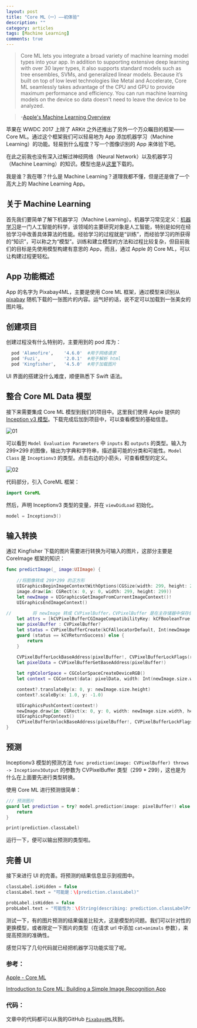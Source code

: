 ```yaml
---
layout: post
title: "Core ML（一）——初体验"
description: ""
category: articles
tags: [Machine Learning]
comments: true
---
```



> Core ML lets you integrate a broad variety of machine learning model types into your app. In addition to supporting extensive deep learning with over 30 layer types, it also supports standard models such as tree ensembles, SVMs, and generalized linear models. Because it’s built on top of low level technologies like Metal and Accelerate, Core ML seamlessly takes advantage of the CPU and GPU to provide maximum performance and efficiency. You can run machine learning models on the device so data doesn't need to leave the device to be analyzed.

> -[Apple's Machine Learning Overview](https://developer.apple.com/machine-learning/)

苹果在 WWDC 2017 上除了 ARKit 之外还推出了另外一个万众瞩目的框架——Core ML。通过这个框架我们可以轻易地为 App 添加机器学习（Machine Learning）的功能。轻易到什么程度？写一个图像识别的 App 来体验下吧。

在此之前我也没有深入过解过神经网络（Neural Network）以及机器学习（Machine Learning）的知识。模型也是从[这里](https://coreml.store/)下载的。

我是谁？我在哪？什么是 Machine Learning？道理我都不懂，但是还是做了一个高大上的 Machine Learning App。

## 关于 Machine Learning

首先我们要简单了解下机器学习（Machine Learning）。机器学习常见定义：[机器学习](https://zh.wikipedia.org/wiki/%E6%9C%BA%E5%99%A8%E5%AD%A6%E4%B9%A0)是一门人工智能的科学，该领域的主要研究对象是人工智能，特别是如何在经验学习中改善具体算法的性能。经验学习的过程就是“训练”，而经验学习的所获得的“知识”，可以称之为“模型”。训练和建立模型的方法和过程比较复杂，但目前我们的目标是先使用模型构建有意思的 App，而且，通过 Apple 的 Core ML，可以让构建过程更轻松。

## App 功能概述

App 的名字为 Pixabay4ML，主要是使用 Core ML 框架，通过模型来识别从 [pixabay](https://pixabay.com/) 随机下载的一张图片的内容。运气好的话，说不定可以加载到一张美女的图片哦。

## 创建项目

创建过程没有什么特别的，主要用到的 pod 库为：

```ruby
  pod 'Alamofire',    '4.6.0'  #用于网络请求
  pod 'Fuzi',         '2.0.1'  #用于解析 html
  pod 'Kingfisher',   '4.5.0'  #用于加载图片
```

UI 界面的搭建没什么难度，顺便熟悉下 Swift 语法。

## 整合 Core ML Data 模型

接下来需要集成 Core ML 模型到我们的项目中。这里我们使用 Apple 提供的 [Inception v3 模型](https://docs-assets.developer.apple.com/coreml/models/Inceptionv3.mlmodel)。下载完成后加到项目中，可以查看模型的基础信息。

![01](https://lettleprince.github.io/images/20171206-coreml-01/01.png)

可以看到 `Model Evaluation Parameters` 中 `inputs` 和 `outputs` 的类型。输入为 299×299 的图像，输出为字典和字符串，描述最可能的分类和可能性。`Model Class` 是 `Inceptionv3` 的类型。点击右边的小箭头，可查看模型的定义。

![02](https://lettleprince.github.io/images/20171206-coreml-01/02.png)

代码部分，引入 CoreML 框架：

```swift
import CoreML
```

然后，声明 Inceptionv3 类型的变量，并在 `viewDidLoad` 初始化。

```swift
model = Inceptionv3()
```

## 输入转换

通过 Kingfisher 下载的图片需要进行转换为可输入的图片，这部分主要是 CoreImage 框架的知识：

```swift
func predictImage(_ image:UIImage) {
    
    //将图像转成 299*299 的正方形
    UIGraphicsBeginImageContextWithOptions(CGSize(width: 299, height: 299), true, 2.0)
    image.draw(in: CGRect(x: 0, y: 0, width: 299, height: 299))
    let newImage = UIGraphicsGetImageFromCurrentImageContext()!
    UIGraphicsEndImageContext()
    
//        将 newImage 转成 CVPixelBuffer，CVPixelBuffer 是在主存储器中保存像素的图像缓冲区，由于CV开头，所以它是属于 CoreVideo 模块的。
    let attrs = [kCVPixelBufferCGImageCompatibilityKey: kCFBooleanTrue, kCVPixelBufferCGBitmapContextCompatibilityKey: kCFBooleanTrue] as CFDictionary
    var pixelBuffer : CVPixelBuffer?
    let status = CVPixelBufferCreate(kCFAllocatorDefault, Int(newImage.size.width), Int(newImage.size.height), kCVPixelFormatType_32ARGB, attrs, &pixelBuffer)
    guard (status == kCVReturnSuccess) else {
        return
    }
    
    CVPixelBufferLockBaseAddress(pixelBuffer!, CVPixelBufferLockFlags(rawValue: 0))
    let pixelData = CVPixelBufferGetBaseAddress(pixelBuffer!)

    let rgbColorSpace = CGColorSpaceCreateDeviceRGB()
    let context = CGContext(data: pixelData, width: Int(newImage.size.width), height: Int(newImage.size.height), bitsPerComponent: 8, bytesPerRow: CVPixelBufferGetBytesPerRow(pixelBuffer!), space: rgbColorSpace, bitmapInfo: CGImageAlphaInfo.noneSkipFirst.rawValue) //3

    context?.translateBy(x: 0, y: newImage.size.height)
    context?.scaleBy(x: 1.0, y: -1.0)

    UIGraphicsPushContext(context!)
    newImage.draw(in: CGRect(x: 0, y: 0, width: newImage.size.width, height: newImage.size.height))
    UIGraphicsPopContext()
    CVPixelBufferUnlockBaseAddress(pixelBuffer!, CVPixelBufferLockFlags(rawValue: 0))
}
```

## 预测

Inceptionv3 模型的预测方法 `func prediction(image: CVPixelBuffer) throws -> Inceptionv3Output` 的参数为 CVPixelBuffer 类型（299 * 299），这也是为什么在上面要先进行类型转换。

使用 Core ML 进行预测很简单：

```swift
/// 预测图片
guard let prediction = try? model.prediction(image: pixelBuffer!) else {
    return
}

print(prediction.classLabel)
```

运行一下，便可以输出预测的类型啦。

## 完善 UI

接下来进行 UI 的完善。将预测的结果信息显示到视图中。

```swift
classLabel.isHidden = false
classLabel.text = "可能是：\(prediction.classLabel)"

probLabel.isHidden = false
probLabel.text = "可能性为：\(String(describing: prediction.classLabelProbs[prediction.classLabel]!.description))"
```

测试一下，有的图片预测的结果偏差比较大，这是模型的问题。我们可以针对性的更换模型，或者限定一下图片的类型（在请求 url 中添加 `cat=animals` 参数），来提高预测的准确性。

感觉只写了几句代码就已经把机器学习功能实现了呢。

### 参考：

[Apple - Core ML](https://developer.apple.com/documentation/coreml)

[Introduction to Core ML: Building a Simple Image Recognition App](https://www.appcoda.com/coreml-introduction/)

### 代码：
文章中的代码都可以从我的GitHub [`Pixabay4ML`](https://github.com/lettleprince/Pixabay4ML)找到。

